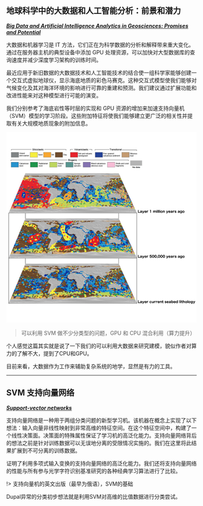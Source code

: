 ## 地球科学中的大数据和人工智能分析：前景和潜力

[**_Big Data and Artificial Intelligence Analytics in Geosciences: Promises and Potential_**](https://doi.org/10.1130/GSATG372GW.1)

大数据和机器学习是 IT 方法，它们正在为科学数据的分析和解释带来重大变化。通过在服务器主机的典型设备中添加 GPU 处理资源，可以加快对大型数据库的查询速度并减少深度学习架构的训练时间。

最近应用于新旧数据的大数据技术和人工智能技术的结合使一组科学家能够创建一个交互式虚拟地球仪，显示海底地质的彩色马赛克。这种交互式模型使我们能够对气候变化及其对海洋环境的影响进行可靠的重建和预测。我们建议通过扩展功能和改进性能来对这种模型进行可能的演变。

我们分别参考了海底岩性等时层的实现和 GPU 资源的增加来加速支持向量机（SVM）模型的学习阶段。这些附加特征将使我们能够建立更广泛的相关性并提取有关大规模地质现象的附加信息。

[![海底岩性图的分层实施示例](./BigData/海底岩性图的分层实施示例.jpg?center)](https://portal.gplates.org/)

> 可以利用 SVM 做不少分类型的问题，GPU 和 CPU 混合利用（算力提升）

个人感觉这篇其实就是说了一下我们的可以利用大数据来研究建模，貌似作者对算力的了解不大，提到了CPU和GPU。

目前来看，大数据作为工作来辅助复杂系统的地学，显然是有力的工具。

---

## SVM 支持向量网络

[**_Support-vector networks_**](https://doi.org/10.1007/BF00994018)

支持向量网络是一种用于两组分类问题的新型学习机。该机器在概念上实现了以下想法：输入向量非线性映射到非常高维的特征空间。在这个特征空间中，构建了一个线性决策面。决策面的特殊属性保证了学习机的高泛化能力。支持向量网络背后的想法之前是针对训练数据可以无误地分离的受限情况实施的。我们在这里将此结果扩展到不可分离的训练数据。

证明了利用多项式输入变换的支持向量网络的高泛化能力。我们还将支持向量网络的性能与所有参与光学字符识别基准研究的各种经典学习算法进行了比较。

!> 支持向量机的英文出版（最早为俄语），SVM的基础

Dupal异常的分类初步想法就是利用SVM对高维的比值数据进行分类尝试。